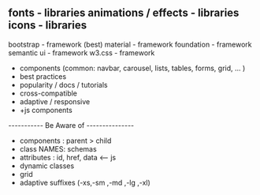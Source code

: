 fonts - libraries
animations / effects - libraries
icons - libraries
---------------------------------------

bootstrap - framework (best)
material  - framework
foundation  - framework
semantic ui  - framework
w3.css  - framework

 
- components (common: navbar, carousel, lists, tables, forms, grid, ... )
- best practices
- popularity / docs / tutorials 
- cross-compatible
- adaptive / responsive
- +js components

----------- Be Aware of ---------------

- components :  parent > child
- class NAMES: schemas
- attributes : id, href, data <-- js
- dynamic classes
- grid 
- adaptive suffixes (-xs,-sm ,-md ,-lg ,-xl)